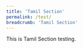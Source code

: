 ```yaml
---
title: 'Tamil Section'
permalink: /test/
breadcrumb: 'Tamil Section'
---
```


<div>
This is Tamil Section testing.
</div>
